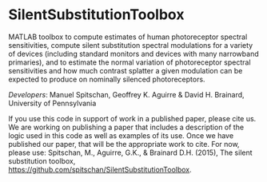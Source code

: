SilentSubstitutionToolbox
=======================

MATLAB toolbox to compute estimates of human photoreceptor spectral sensitivities, compute silent substitution
spectral modulations for a variety of devices (including standard monitors and devices with many narrowband
primaries), and to estimate the normal variation of photoreceptor spectral sensitivities and how much
contrast splatter a given modulation can be expected to produce on nominally silenced photoreceptors.

*Developers*: Manuel Spitschan, Geoffrey K. Aguirre & David H. Brainard, University of Pennsylvania

If you use this code in support of work in a published paper, please cite us.
We are working on publishing a paper that includes a description of the logic used in this code as
well as examples of its use.  Once we have published our paper, that will be the appropriate
work to cite.  For now, please use:
  Spitschan, M., Aguirre, G.K., & Brainard D.H. (2015), The silent substitution toolbox,
  https://github.com/spitschan/SilentSubstitutionToolbox.
